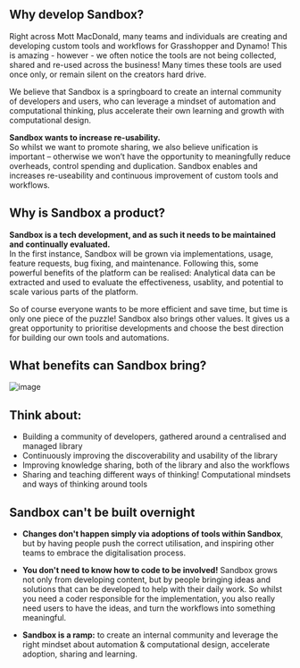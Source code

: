 ## Why develop Sandbox?
Right across Mott MacDonald, many teams and individuals are creating and developing custom tools and workflows for Grasshopper and Dynamo!
This is amazing - however - we often notice the tools are not being collected, shared and re-used across the business!
Many times these tools are used once only, or remain silent on the creators hard drive.

We believe that Sandbox is a springboard to create an internal community of developers and users, who can leverage a mindset of automation and computational thinking, plus accelerate their own learning and growth with computational design. <br/>

**Sandbox wants to increase re-usability.** <br/>
So whilst we want to promote sharing, we also believe unification is important – otherwise we won’t have the opportunity to meaningfully reduce overheads, control spending and duplication. Sandbox enables and increases re-useability and continuous improvement of custom tools and workflows.

## Why is Sandbox a product?
**Sandbox is a tech development, and as such it needs to be maintained and continually evaluated.**<br/>
In the first instance, Sandbox will be grown via implementations, usage, feature requests, bug fixing, and maintenance. 
Following this, some powerful benefits of the platform can be realised:  Analytical data can be extracted and used to evaluate the effectiveness, usablity, and potential to scale various parts of the platform.

So of course everyone wants to be more efficient and save time, but time is only one piece of the puzzle! Sandbox also brings other values. 
It gives us a great opportunity to prioritise developments and choose the best direction for building our own tools and automations. 

## What benefits can Sandbox bring?
![image](https://user-images.githubusercontent.com/57708659/155073012-2847bcbc-cbf0-4570-99e9-baebd043b04d.png)

## Think about: 
- Building a community of developers, gathered around a centralised and managed library
- Continuously improving the discoverability and usability of the library
- Improving knowledge sharing, both of the library and also the workflows
- Sharing and teaching different ways of thinking!  Computational mindsets and ways of thinking around tools

## Sandbox can't be built overnight
* **Changes don't happen simply via adoptions of tools within Sandbox**, but by having people push the correct utilisation, and inspiring other teams to embrace the digitalisation process.
* **You don't need to know how to code to be involved!** Sandbox grows not only from developing content, but by people bringing ideas and solutions that can be developed to help with their daily work.  So whilst you need a coder responsible for the implementation, you also really need users to have the ideas, and turn the workflows into 
something meaningful.

* **Sandbox is a ramp:** to create an internal community and leverage the right mindset about automation & computational design, accelerate adoption, sharing and learning.

